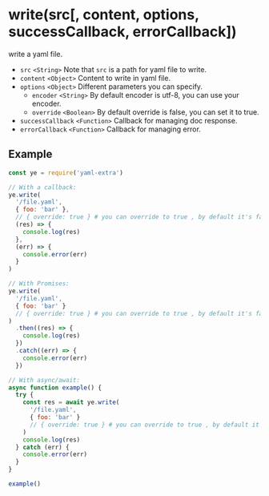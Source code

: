 # write(src[, content, options, successCallback, errorCallback])

write a yaml file.

- `src` `<String>` Note that `src` is a path for yaml file to write.
- `content` `<Object>` Content to write in yaml file.
- `options` `<Object>` Different parameters you can specify.
  - `encoder` `<String>` By default encoder is utf-8, you can use your encoder.
  - `override` `<Boolean>` By default override is false, you can set it to true.
- `successCallback` `<Function>` Callback for managing doc response.
- `errorCallback` `<Function>` Callback for managing error.

## Example

```js
const ye = require('yaml-extra')

// With a callback:
ye.write(
  '/file.yaml',
  { foo: 'bar' },
  // { override: true } # you can override to true , by default it's false
  (res) => {
    console.log(res)
  },
  (err) => {
    console.error(err)
  }
)

// With Promises:
ye.write(
  '/file.yaml',
  { foo: 'bar' }
  // { override: true } # you can override to true , by default it's false
)
  .then((res) => {
    console.log(res)
  })
  .catch((err) => {
    console.error(err)
  })

// With async/await:
async function example() {
  try {
    const res = await ye.write(
      '/file.yaml',
      { foo: 'bar' }
      // { override: true } # you can override to true , by default it's false
    )
    console.log(res)
  } catch (err) {
    console.error(err)
  }
}

example()
```
